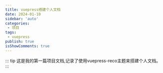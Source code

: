 ```yaml
---
title: vuepress搭建个人文档
date: 2024-01-10
sidebar: 'auto'
categories:
 - 项目
tags:
 - vuepress
publish: true
isShowComments: true 
---
```


::: tip
这是我的第一篇项目文档,记录了使用vuepress-reco主题来搭建个人文档。
:::

<!-- more -->


